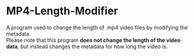 # MP4-Length-Modifier
A program used to change the length of .mp4 video files by modifying the metadata.<br />
Please note that this program **does not change the length of the video data**, but instead changes the metadata for how long the video is.
